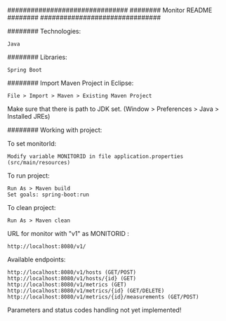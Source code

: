 ############################### ######## Monitor README ######## ###############################

######## Technologies:

    Java

######## Libraries:

    Spring Boot

######## Import Maven Project in Eclipse:

    File > Import > Maven > Existing Maven Project
	
Make sure that there is path to JDK set. (Window > Preferences > Java > Installed JREs)

######## Working with project:

To set monitorId:

	Modify variable MONITORID in file application.properties (src/main/resources)

To run project:

    Run As > Maven build
	Set goals: spring-boot:run

To clean project:

    Run As > Maven clean

URL for monitor with "v1" as MONITORID :
	
	http://localhost:8080/v1/
	
Available endpoints:

	http://localhost:8080/v1/hosts (GET/POST)
	http://localhost:8080/v1/hosts/{id} (GET)
	http://localhost:8080/v1/metrics (GET)
	http://localhost:8080/v1/metrics/{id} (GET/DELETE)
	http://localhost:8080/v1/metrics/{id}/measurements (GET/POST)
	
Parameters and status codes handling not yet implemented!
	
	
